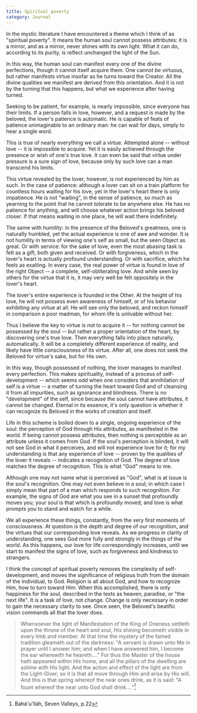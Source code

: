 ```yaml
---
title: Spiritual poverty
category: Journal
---
```


In the mystic literature I have encountered a theme which I think of as
"spiritual poverty".  It means the human soul cannot possess attributes:
it is a mirror, and as a mirror, never shines with its own light.  What
it can do, according to its purity, is reflect unchanged the light of
the Sun.

In this way, the human soul can manifest every one of the divine
perfections, though it cannot itself acquire them.  One cannot *be*
virtuous, but rather manifests virtue insofar as he turns toward the
Creator.  All the divine qualities we manifest are derived from this
orientation.  And it is not by the turning that this happens, but what
we experience after having turned.

Seeking to be patient, for example, is nearly impossible, since everyone
has their limits.  If a person falls in love, however, and a request is
made by the beloved, the lover's patience is automatic.  He is capable
of feats of patience unimaginable to an ordinary man: he can wait for
days, simply to hear a single word.

This is true of nearly everything we call a virtue.  Attempted alone --
without love -- it is impossible to acquire.  Yet it is easily achieved
through the presence or wish of one's true love.  It can even be said
that virtue under pressure is a sure sign of love, because only by such
love can a man transcend his limits.

This virtue revealed by the lover, however, is not experienced by him as
such.  In the case of patience: although a lover can sit on a train
platform for countless hours waiting for his love, yet in the lover's
heart there is only impatience.  He is not "waiting", in the sense of
patience, so much as yearning to the point that he cannot tolerate to be
anywhere else.  He has no patience for anything, and will choose
whatever action brings his beloved closer.  If that means waiting in one
place, he will wait there indefinitely.

The same with humility: in the presence of the Beloved's greatness, one
is naturally humbled, yet the actual experience is one of awe and
wonder.  It is not humility in terms of viewing one's self as small, but
the seen Object as great.  Or with service: for the sake of love, even
the most abasing task is felt as a gift, both given and received.  Or
with forgiveness, which in the lover's heart is actually profound
understanding.  Or with sacrifice, which he feels as exalting.  In every
case, the real power of virtue is found in love of the right Object -- a
complete, self-obliterating love.  And while seen by others for the
virtue that it is, it may very well be felt oppositely in the lover's
heart.

The lover's entire experience is founded in the Other.  At the height of
his love, he will not possess even awareness of himself, or of his
behavior exhibiting any virtue at all.  He will see only the beloved,
and reckon himself in comparison a poor madman, for whom life is
unlivable without her.

Thus I believe the key to virtue is not to acquire it -- for nothing
cannot be possessed by the soul -- but rather a proper orientation of
the heart, by discovering one's true love.  Then everything falls into
place naturally, automatically.  It will be a completely different
experience of reality, and likely have little consciousness of its
virtue.  After all, one does not seek the Beloved for virtue's sake, but
for His own.

In this way, though possessed of nothing, the lover manages to manifest
every perfection.  This makes spirituality, instead of a process of
self-development -- which seems odd when one considers that annihilation
of self is a virtue -- a matter of turning the heart toward God and of
cleansing it from all impurities, such as ignorance and blindness.
There is no "development" of the self, since because the soul cannot
have attributes, it cannot be changed.  Eternal in its essence, it's
only question is whether it can recognize its Beloved in the works of
creation and itself.

Life in this scheme is boiled down to a single, ongoing experience of
the soul: the perception of God through His attributes, as manifested in
the world.  If being cannot possess attributes, then nothing is
perceptible as an attribute unless it comes from God.  If the soul's
perception is blinded, it will not see God in what it perceives, and
will not experience love for it; for my understanding is that any
experience of love -- proven by the qualities of the lover it reveals --
indicates a recognition of God.  The degree of love matches the degree
of recognition.  This is what "God" means to me.

Although one may not name what is perceived as "God", what is at issue
is the soul's recognition.  One may not even believe in a soul; in which
case I simply mean that part of a man which responds to such
recognition.  For example, the signs of God are what you see in a sunset
that profoundly moves you; your soul is that which is profoundly moved;
and love is what prompts you to stand and watch for a while.

We all experience these things, constantly, from the very first moments
of consciousness.  At question is the depth and degree of our
recognition, and the virtues that our corresponding love reveals.  As we
progress in clarity of understanding, one sees God more fully and
strongly in the things of the world.  As this happens, our love for life
correspondingly increases, until we start to manifest the signs of love,
such as forgiveness and kindness to strangers.

I think the concept of spiritual poverty removes the complexity of
self-development, and moves the significance of religious truth from the
domain of the individual, to God.  Religion is all about God, and how to
recognize Him, how to turn toward Him.  When this accomplished, there is
only happiness for the soul, described in the texts as heaven, paradise,
or "the next life".  It is a task of love, not change.  Change is only
necessary in order to gain the necessary clarity to see.  Once seen, the
Beloved's beatific vision commands all that the lover does.

> Whensoever the light of Manifestation of the King of Oneness settleth
> upon the throne of the heart and soul, His shining becometh visible in
> every limb and member.  At that time the mystery of the famed
> tradition gleameth out of the darkness: "A servant is drawn unto Me in
> prayer until I answer him; and when I have answered him, I become the
> ear wherewith he heareth...."  For thus the Master of the house hath
> appeared within His home, and all the pillars of the dwelling are
> ashine with His light.  And the action and effect of the light are
> from the Light-Giver; so it is that all move through Him and arise by
> His will.  And this is that spring whereof the near ones drink, as it
> is said: "A fount whereof the near unto God shall drink...."[^1]

[^1]:  Bahá'u'lláh, Seven Valleys, p.22


